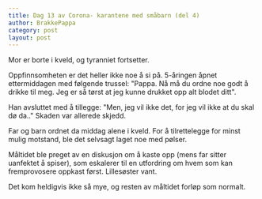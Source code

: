```yaml
---
title: Dag 13 av Corona- karantene med småbarn (del 4)
author: BrakkePappa
category: post
layout: post
---
```


Mor er borte i kveld, og tyranniet fortsetter.

Oppfinnsomheten er det heller ikke noe å si på. 5-åringen åpnet ettermiddagen med følgende trussel: "Pappa. Nå må du ordne noe godt å drikke til meg. Jeg er så tørst at jeg kunne drukket opp alt blodet ditt".

Han avsluttet med å tillegge: 
"Men, jeg vil ikke det, for jeg vil ikke at du skal dø da.."
Skaden var allerede skjedd.

Far og barn ordnet da middag alene i kveld. For å tilrettelegge for minst mulig motstand, ble det selvsagt laget noe med pølser.

Måltidet ble preget av en diskusjon om å kaste opp (mens far sitter uanfektet å spiser), som eskalerer til en utfordring om hvem som kan fremprovosere oppkast først. Lillesøster vant. 

Det kom heldigvis ikke så mye, og resten av måltidet forløp som normalt.
